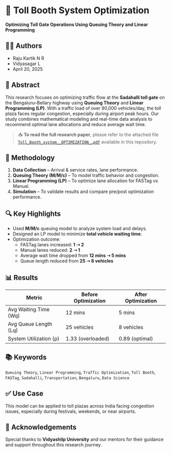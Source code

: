 # 🚦 Toll Booth System Optimization

**Optimizing Toll Gate Operations Using Queuing Theory and Linear Programming**

## 👨‍🎓 Authors
- Raju Kartik N R  
- Vidyasagar L  
- April 20, 2025  

## 📌 Abstract
This research focuses on optimizing traffic flow at the **Sadahalli toll gate** on the Bengaluru–Bellary highway using **Queuing Theory** and **Linear Programming (LP)**. With a traffic load of over 90,000 vehicles/day, the toll plaza faces regular congestion, especially during airport peak hours. Our study combines mathematical modeling and real-time data analysis to recommend optimal lane allocations and reduce average wait time.

> 📥 **To read the full research paper**, please refer to the attached file [`Toll_Booth_system__OPTIMIZATION_.pdf`](./Toll_Booth_system__OPTIMIZATION_.pdf) available in this repository.

## 🧠 Methodology
1. **Data Collection** – Arrival & service rates, lane performance.
2. **Queuing Theory (M/M/c)** – To model traffic behavior and congestion.
3. **Linear Programming (LP)** – To optimize lane allocation for FASTag vs Manual.
4. **Simulation** – To validate results and compare pre/post optimization performance.

## 🔍 Key Highlights
- Used **M/M/c** queuing model to analyze system load and delays.
- Designed an LP model to minimize **total vehicle waiting time**.
- Optimization outcome:  
  - FASTag lanes increased: **1 ➝ 2**  
  - Manual lanes reduced: **2 ➝ 1**  
  - Average wait time dropped from **12 mins ➝ 5 mins**  
  - Queue length reduced from **25 ➝ 8 vehicles**

## 📊 Results
| Metric                 | Before Optimization | After Optimization |
|------------------------|---------------------|--------------------|
| Avg Waiting Time (Wq)  | 12 mins             | 5 mins             |
| Avg Queue Length (Lq)  | 25 vehicles         | 8 vehicles         |
| System Utilization (ρ) | 1.33 (overloaded)   | 0.89 (optimal)     |

## 📚 Keywords
`Queuing Theory`, `Linear Programming`, `Traffic Optimization`, `Toll Booth`, `FASTag`, `Sadahalli`, `Transportation`, `Bengaluru`, `Data Science`

## ✅ Use Case
This model can be applied to toll plazas across India facing congestion issues, especially during festivals, weekends, or near airports.

## 🙌 Acknowledgements
Special thanks to **Vidyashilp University** and our mentors for their guidance and support throughout this research journey.
